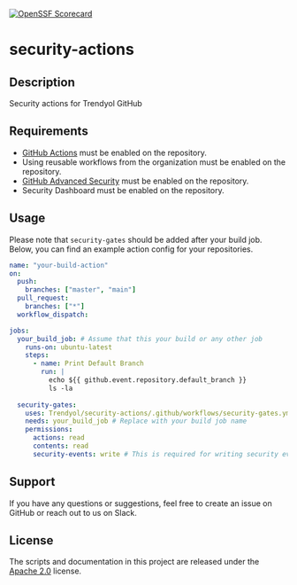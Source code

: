 
[![OpenSSF Scorecard](https://api.scorecard.dev/projects/github.com/Trendyol/security-actions/badge)](https://scorecard.dev/viewer/?uri=github.com/Trendyol/security-actions)
# security-actions

## Description
Security actions for Trendyol GitHub

## Requirements
* [GitHub Actions](
    https://help.github.com/en/articles/about-github-actions#about-github-actions)
    must be enabled on the repository.
* Using reusable workflows from the organization must be enabled on the repository.
* [GitHub Advanced Security](https://docs.github.com/en/github/getting-started-with-github/about-github-advanced-security) must be enabled on the repository.
* Security Dashboard must be enabled on the repository.


## Usage
Please note that `security-gates` should be added after your build job. Below, you can find an example action config for your repositories.

```yaml
name: "your-build-action"
on:
  push:
    branches: ["master", "main"]
  pull_request:
    branches: ["*"]
  workflow_dispatch:

jobs:
  your_build_job: # Assume that this your build or any other job
    runs-on: ubuntu-latest
    steps:
      - name: Print Default Branch
        run: |
          echo ${{ github.event.repository.default_branch }}
          ls -la
          
  security-gates:
    uses: Trendyol/security-actions/.github/workflows/security-gates.yml@master
    needs: your_build_job # Replace with your build job name
    permissions:
      actions: read
      contents: read
      security-events: write # This is required for writing security events to built-in GitHub Security Dashboard

```

## Support
If you have any questions or suggestions, feel free to create an issue on GitHub or reach out to us on Slack.
## License
The scripts and documentation in this project are released under the [Apache 2.0](LICENSE) license.
